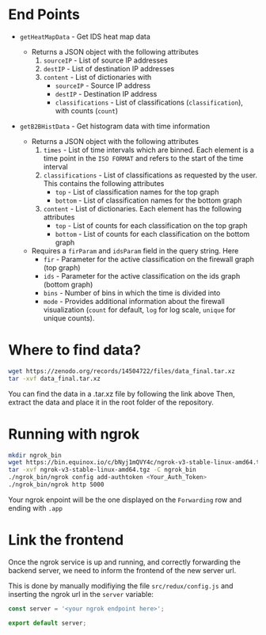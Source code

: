 # End Points

- `getHeatMapData` - Get IDS heat map data
  - Returns a JSON object with the following attributes
    1. `sourceIP` - List of source IP addresses
    2. `destIP` - List of destination IP addresses
    3. `content` - List of dictionaries with
        - `sourceIP` - Source IP address
        - `destIP` - Destination IP address
        - `classifications` - List of classifications (`classification`), with counts (`count`)

- `getB2BHistData` - Get histogram data with time information
  - Returns a JSON object with the following attributes
    1. `times` - List of time intervals which are binned. Each element is a time point in the `ISO FORMAT` and refers to the start of the time interval
    2. `classifications` - List of classifications as requested by the user. This contains the following attributes
        - `top` - List of classification names for the top graph
        - `bottom` - List of classification names for the bottom graph
    3. `content` - List of dictionaries. Each element has the following attributes
        - `top` - List of counts for each classification on the top graph
        - `bottom` - List of counts for each classification on the bottom graph
  - Requires a `firParam` and `idsParam` field in the query string. Here
    - `fir` - Parameter for the active classification on the firewall graph (top graph)
    - `ids` - Parameter for the active classification on the ids graph (bottom graph) 
    - `bins` - Number of bins in which the time is divided into
    - `mode` - Provides additional information about the firewall visualization (`count` for default, `log` for log scale, `unique` for unique counts).
    

# Where to find data?

```bash
wget https://zenodo.org/records/14504722/files/data_final.tar.xz
tar -xvf data_final.tar.xz
```

You can find the data in a .tar.xz file by following the link above
Then, extract the data and place it in the root folder of the repository.

# Running with ngrok

```bash
mkdir ngrok_bin
wget https://bin.equinox.io/c/bNyj1mQVY4c/ngrok-v3-stable-linux-amd64.tgz
tar -xvf ngrok-v3-stable-linux-amd64.tgz -C ngrok_bin
./ngrok_bin/ngrok config add-authtoken <Your_Auth_Token>
./ngrok_bin/ngrok http 5000
```

Your ngrok enpoint will be the one displayed on the `Forwarding` row and ending with `.app`

# Link the frontend

Once the ngrok service is up and running, and correctly forwarding the backend server, we need to inform the frontend of the new server url.

This is done by manually modifiying the file `src/redux/config.js` and inserting the ngrok url in the `server` variable:

```javascript
const server = '<your ngrok endpoint here>';

export default server;
```



